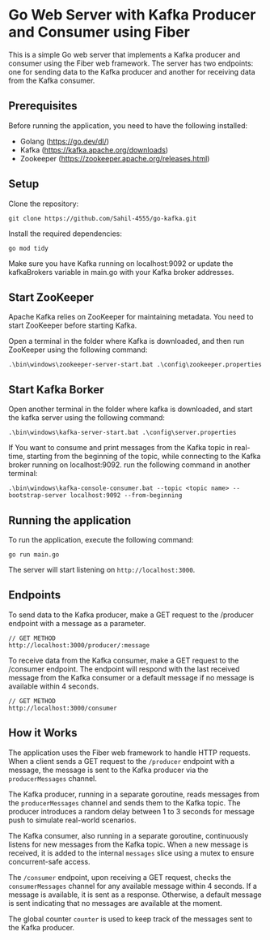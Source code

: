 # Go Web Server with Kafka Producer and Consumer using Fiber

This is a simple Go web server that implements a Kafka producer and consumer using the Fiber web framework. The server has two endpoints: one for sending data to the Kafka producer and another for receiving data from the Kafka consumer.

## Prerequisites

Before running the application, you need to have the following installed:
- Golang (https://go.dev/dl/)
- Kafka (https://kafka.apache.org/downloads)
- Zookeeper (https://zookeeper.apache.org/releases.html)

## Setup

Clone the repository:

```
git clone https://github.com/Sahil-4555/go-kafka.git
```

Install the required dependencies:

```
go mod tidy
```

Make sure you have Kafka running on localhost:9092 or update the kafkaBrokers variable in main.go with your Kafka broker addresses.

## Start ZooKeeper

Apache Kafka relies on ZooKeeper for maintaining metadata. You need to start ZooKeeper before starting Kafka.

Open a terminal in the folder where Kafka is downloaded, and then run ZooKeeper using the following command:

```
.\bin\windows\zookeeper-server-start.bat .\config\zookeeper.properties
```

## Start Kafka Borker

Open another terminal in the folder where kafka is downloaded, and start the kafka server using the following command:

```
.\bin\windows\kafka-server-start.bat .\config\server.properties
```

If You want to consume and print messages from the Kafka topic in real-time, starting from the beginning of the topic, while connecting to the Kafka broker running on localhost:9092. run the following command in another terminal:

```
.\bin\windows\kafka-console-consumer.bat --topic <topic name> --bootstrap-server localhost:9092 --from-beginning
```

## Running the application

To run the application, execute the following command:

```
go run main.go
```

The server will start listening on `http://localhost:3000`.

## Endpoints

To send data to the Kafka producer, make a GET request to the /producer endpoint with a message as a parameter.

```
// GET METHOD
http://localhost:3000/producer/:message
```

To receive data from the Kafka consumer, make a GET request to the /consumer endpoint. The endpoint will respond with the last received message from the Kafka consumer or a default message if no message is available within 4 seconds.

```
// GET METHOD
http://localhost:3000/consumer
```

## How it Works

The application uses the Fiber web framework to handle HTTP requests. When a client sends a GET request to the `/producer` endpoint with a message, the message is sent to the Kafka producer via the `producerMessages` channel.

The Kafka producer, running in a separate goroutine, reads messages from the `producerMessages` channel and sends them to the Kafka topic. The producer introduces a random delay between 1 to 3 seconds for message push to simulate real-world scenarios.

The Kafka consumer, also running in a separate goroutine, continuously listens for new messages from the Kafka topic. When a new message is received, it is added to the internal `messages` slice using a mutex to ensure concurrent-safe access.

The `/consumer` endpoint, upon receiving a GET request, checks the `consumerMessages` channel for any available message within 4 seconds. If a message is available, it is sent as a response. Otherwise, a default message is sent indicating that no messages are available at the moment.

The global counter `counter` is used to keep track of the messages sent to the Kafka producer.







